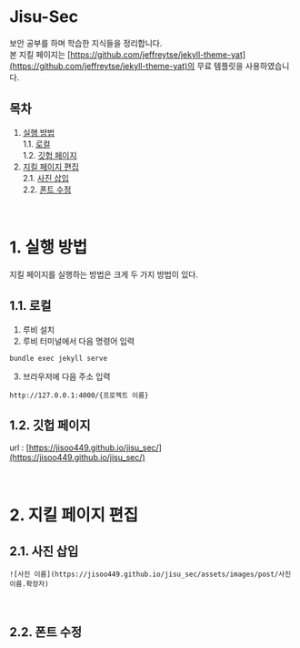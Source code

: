 # Jisu-Sec
보안 공부를 하며 학습한 지식들을 정리합니다.  
본 지킬 페이지는 [https://github.com/jeffreytse/jekyll-theme-yat](https://github.com/jeffreytse/jekyll-theme-yat)의 무료 템플릿을 사용하였습니다.

## 목차
1. [실행 방법](#1-실행-방법)  
  1.1. [로컬](#11-로컬)  
  1.2. [깃헙 페이지](#12-깃헙-페이지)  
2. [지킬 페이지 편집](#2-지킬-페이지-편집)  
  2.1. [사진 삽입](#21-사진-삽입)  
  2.2. [폰트 수정](#22-폰트-수정)  

<br/>

# 1. 실행 방법
지킬 페이지를 실행하는 방법은 크게 두 가지 방법이 있다.
## 1.1. 로컬
1. 루비 설치
2. 루비 터미널에서 다음 명령어 입력
  ```shell
  bundle exec jekyll serve
  ```
3. 브라우저에 다음 주소 입력
  ```url
  http://127.0.0.1:4000/{프로젝트 이름}
  ```

## 1.2. 깃헙 페이지
url : [https://jisoo449.github.io/jisu_sec/](https://jisoo449.github.io/jisu_sec/)  

<br/>

# 2. 지킬 페이지 편집
## 2.1. 사진 삽입
  ```
  ![사진 이름](https://jisoo449.github.io/jisu_sec/assets/images/post/사진이름.확장자)
  ```

<br/>

## 2.2. 폰트 수정
